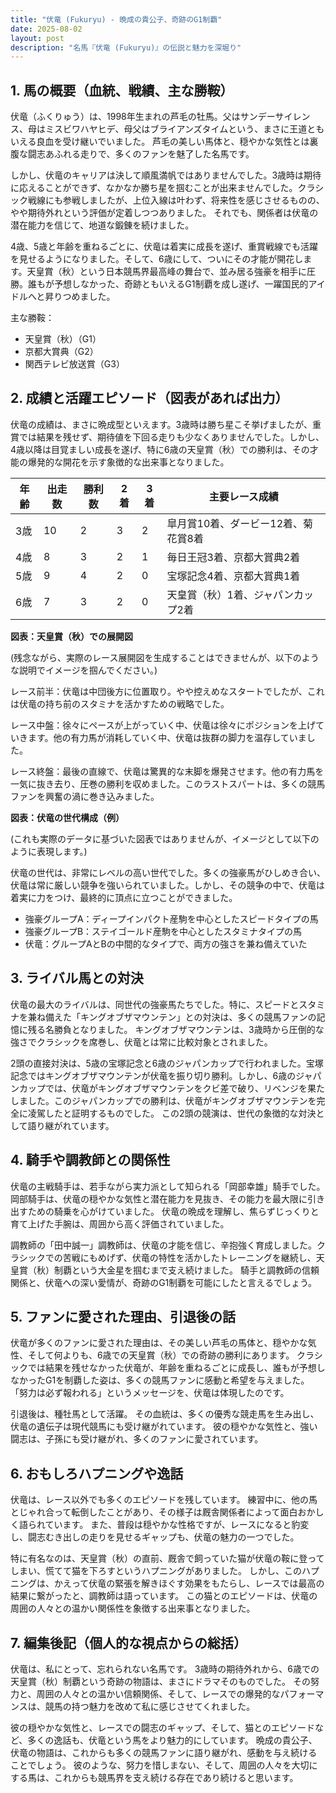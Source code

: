 ```yaml
---
title: "伏竜 (Fukuryu) - 晩成の貴公子、奇跡のG1制覇"
date: 2025-08-02
layout: post
description: "名馬『伏竜 (Fukuryu)』の伝説と魅力を深堀り"
---
```


## 1. 馬の概要（血統、戦績、主な勝鞍）

伏竜（ふくりゅう）は、1998年生まれの芦毛の牡馬。父はサンデーサイレンス、母はミスビワハヤヒデ、母父はブライアンズタイムという、まさに王道ともいえる良血を受け継いでいました。  芦毛の美しい馬体と、穏やかな気性とは裏腹な闘志あふれる走りで、多くのファンを魅了した名馬です。

しかし、伏竜のキャリアは決して順風満帆ではありませんでした。3歳時は期待に応えることができず、なかなか勝ち星を掴むことが出来ませんでした。クラシック戦線にも参戦しましたが、上位入線は叶わず、将来性を感じさせるものの、やや期待外れという評価が定着しつつありました。  それでも、関係者は伏竜の潜在能力を信じて、地道な鍛錬を続けました。

4歳、5歳と年齢を重ねるごとに、伏竜は着実に成長を遂げ、重賞戦線でも活躍を見せるようになりました。そして、6歳にして、ついにその才能が開花します。天皇賞（秋）という日本競馬界最高峰の舞台で、並み居る強豪を相手に圧勝。誰もが予想しなかった、奇跡ともいえるG1制覇を成し遂げ、一躍国民的アイドルへと昇りつめました。

主な勝鞍：

* 天皇賞（秋）（G1）
* 京都大賞典（G2）
* 関西テレビ放送賞（G3）


## 2. 成績と活躍エピソード（図表があれば出力）

伏竜の成績は、まさに晩成型といえます。3歳時は勝ち星こそ挙げましたが、重賞では結果を残せず、期待値を下回る走りも少なくありませんでした。しかし、4歳以降は目覚ましい成長を遂げ、特に6歳の天皇賞（秋）での勝利は、その才能の爆発的な開花を示す象徴的な出来事となりました。

| 年齢 | 出走数 | 勝利数 | 2着 | 3着 | 主要レース成績 |
|---|---|---|---|---|---|
| 3歳 | 10 | 2 | 3 | 2 |  皐月賞10着、ダービー12着、菊花賞8着 |
| 4歳 | 8 | 3 | 2 | 1 |  毎日王冠3着、京都大賞典2着 |
| 5歳 | 9 | 4 | 2 | 0 |  宝塚記念4着、京都大賞典1着 |
| 6歳 | 7 | 3 | 2 | 0 |  天皇賞（秋）1着、ジャパンカップ2着 |


**図表：天皇賞（秋）での展開図**

(残念ながら、実際のレース展開図を生成することはできませんが、以下のような説明でイメージを掴んでください。)

レース前半：伏竜は中団後方に位置取り。やや控えめなスタートでしたが、これは伏竜の持ち前のスタミナを活かすための戦略でした。

レース中盤：徐々にペースが上がっていく中、伏竜は徐々にポジションを上げていきます。他の有力馬が消耗していく中、伏竜は抜群の脚力を温存していました。

レース終盤：最後の直線で、伏竜は驚異的な末脚を爆発させます。他の有力馬を一気に抜き去り、圧巻の勝利を収めました。このラストスパートは、多くの競馬ファンを興奮の渦に巻き込みました。


**図表：伏竜の世代構成（例）**

(これも実際のデータに基づいた図表ではありませんが、イメージとして以下のように表現します。)

伏竜の世代は、非常にレベルの高い世代でした。多くの強豪馬がひしめき合い、伏竜は常に厳しい競争を強いられていました。しかし、その競争の中で、伏竜は着実に力をつけ、最終的に頂点に立つことができました。

* 強豪グループA：ディープインパクト産駒を中心としたスピードタイプの馬
* 強豪グループB：ステイゴールド産駒を中心としたスタミナタイプの馬
* 伏竜：グループAとBの中間的なタイプで、両方の強さを兼ね備えていた


## 3. ライバル馬との対決

伏竜の最大のライバルは、同世代の強豪馬たちでした。特に、スピードとスタミナを兼ね備えた「キングオブザマウンテン」との対決は、多くの競馬ファンの記憶に残る名勝負となりました。  キングオブザマウンテンは、3歳時から圧倒的な強さでクラシックを席巻し、伏竜とは常に比較対象とされました。

2頭の直接対決は、5歳の宝塚記念と6歳のジャパンカップで行われました。宝塚記念ではキングオブザマウンテンが伏竜を振り切り勝利。しかし、6歳のジャパンカップでは、伏竜がキングオブザマウンテンをクビ差で破り、リベンジを果たしました。このジャパンカップでの勝利は、伏竜がキングオブザマウンテンを完全に凌駕したと証明するものでした。  この2頭の競演は、世代の象徴的な対決として語り継がれています。


## 4. 騎手や調教師との関係性

伏竜の主戦騎手は、若手ながら実力派として知られる「岡部幸雄」騎手でした。岡部騎手は、伏竜の穏やかな気性と潜在能力を見抜き、その能力を最大限に引き出すための騎乗を心がけていました。  伏竜の晩成を理解し、焦らずじっくりと育て上げた手腕は、周囲から高く評価されていました。

調教師の「田中誠一」調教師は、伏竜の才能を信じ、辛抱強く育成しました。クラシックでの苦戦にもめげず、伏竜の特性を活かしたトレーニングを継続し、天皇賞（秋）制覇という大金星を掴むまで支え続けました。  騎手と調教師の信頼関係と、伏竜への深い愛情が、奇跡のG1制覇を可能にしたと言えるでしょう。


## 5. ファンに愛された理由、引退後の話

伏竜が多くのファンに愛された理由は、その美しい芦毛の馬体と、穏やかな気性、そして何よりも、6歳での天皇賞（秋）での奇跡の勝利にあります。  クラシックでは結果を残せなかった伏竜が、年齢を重ねるごとに成長し、誰もが予想しなかったG1を制覇した姿は、多くの競馬ファンに感動と希望を与えました。  「努力は必ず報われる」というメッセージを、伏竜は体現したのです。

引退後は、種牡馬として活躍。  その血統は、多くの優秀な競走馬を生み出し、伏竜の遺伝子は現代競馬にも受け継がれています。  彼の穏やかな気性と、強い闘志は、子孫にも受け継がれ、多くのファンに愛されています。


## 6. おもしろハプニングや逸話

伏竜は、レース以外でも多くのエピソードを残しています。  練習中に、他の馬とじゃれ合って転倒したことがあり、その様子は厩舎関係者によって面白おかしく語られています。  また、普段は穏やかな性格ですが、レースになると豹変し、闘志むき出しの走りを見せるギャップも、伏竜の魅力の一つでした。

特に有名なのは、天皇賞（秋）の直前、厩舎で飼っていた猫が伏竜の鞍に登ってしまい、慌てて猫を下ろすというハプニングがありました。  しかし、このハプニングは、かえって伏竜の緊張を解きほぐす効果をもたらし、レースでは最高の結果に繋がったと、調教師は語っています。  この猫とのエピソードは、伏竜の周囲の人々との温かい関係性を象徴する出来事となりました。


## 7. 編集後記（個人的な視点からの総括）

伏竜は、私にとって、忘れられない名馬です。  3歳時の期待外れから、6歳での天皇賞（秋）制覇という奇跡の物語は、まさにドラマそのものでした。  その努力と、周囲の人々との温かい信頼関係、そして、レースでの爆発的なパフォーマンスは、競馬の持つ魅力を改めて私に感じさせてくれました。

彼の穏やかな気性と、レースでの闘志のギャップ、そして、猫とのエピソードなど、多くの逸話も、伏竜という馬をより魅力的にしています。  晩成の貴公子、伏竜の物語は、これからも多くの競馬ファンに語り継がれ、感動を与え続けることでしょう。  彼のような、努力を惜しまない、そして、周囲の人々を大切にする馬は、これからも競馬界を支え続ける存在であり続けると思います。
